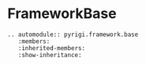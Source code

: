 # FrameworkBase


```{eval-rst}
.. automodule:: pyrigi.framework.base
   :members:
   :inherited-members:
   :show-inheritance:
```
